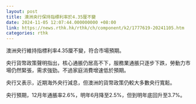 ```yaml
---
layout: post
title: 澳洲央行保持指標利率於4.35厘不變
date: 2024-11-05 12:07:44.000000000 +08:00
link: https://news.rthk.hk/rthk/ch/component/k2/1777619-20241105.htm
categories: rthk
---
```


澳洲央行維持指標利率4.35厘不變，符合市場預期。

央行貨幣政策聲明指出，核心通脹仍居高不下，服務業通脹只逐步下跌，勞動力市場仍然緊張，需求強勁。不過家庭消費增速低於預期。

央行又表示，近期海外央行減息，但澳洲的貨幣政策仍較大多數央行寬鬆。

央行預期，12月年通脹率2.6%，明年6月降至2.5%，但到明年底回升至3.7%。
